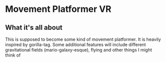 # Movement Platformer VR
## What it's all about
This is supposed to become some kind of movement platformer. It is heavily inspired by gorilla-tag.
Some additional features will include different gravitational fields (mario-galaxy-esque), flying and other things I might think of
